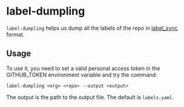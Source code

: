 # label-dumpling

`label-dumpling` helps us dump all the labels of the repo in [label_sync](https://github.com/kubernetes/test-infra/tree/master/label_sync) format.

## Usage

To use it, you need to set a valid personal access token in the GITHUB_TOKEN environment variable and try the command:

```shell
label-dumpling <org> <repo> --output <output>
```

The output is the path to the output file. The default is `labels.yaml`. 





